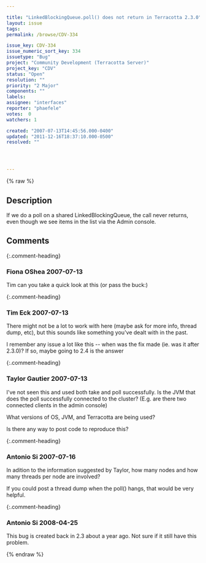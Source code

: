 ```yaml
---

title: "LinkedBlockingQueue.poll() does not return in Terracotta 2.3.0"
layout: issue
tags: 
permalink: /browse/CDV-334

issue_key: CDV-334
issue_numeric_sort_key: 334
issuetype: "Bug"
project: "Community Development (Terracotta Server)"
project_key: "CDV"
status: "Open"
resolution: ""
priority: "2 Major"
components: ""
labels: 
assignee: "interfaces"
reporter: "phaefele"
votes:  0
watchers: 1

created: "2007-07-13T14:45:56.000-0400"
updated: "2011-12-16T18:37:10.000-0500"
resolved: ""




---
```


{% raw %}

## Description

<div markdown="1" class="description">

If we do a poll on a shared LinkedBlockingQueue, the call never returns, even though we see items in the list via the Admin console.

</div>

## Comments


{:.comment-heading}
### **Fiona OShea** <span class="date">2007-07-13</span>

<div markdown="1" class="comment">

Tim can you take a quick look at this (or pass the buck:)

</div>


{:.comment-heading}
### **Tim Eck** <span class="date">2007-07-13</span>

<div markdown="1" class="comment">

There might not be a lot to work with here (maybe ask for more info, thread dump, etc), but this sounds like something you've dealt with in the past. 

I remember any issue a lot like this -- when was the fix made (ie. was it after 2.3.0)? If so, maybe going to 2.4 is the answer

</div>


{:.comment-heading}
### **Taylor Gautier** <span class="date">2007-07-13</span>

<div markdown="1" class="comment">

I've not seen this and used both take and poll successfully.  Is the JVM that does the poll successfully connected to the cluster?  (E.g. are there two connected clients in the admin console)

What versions of OS, JVM, and Terracotta are being used? 

Is there any way to post code to reproduce this?

</div>


{:.comment-heading}
### **Antonio Si** <span class="date">2007-07-16</span>

<div markdown="1" class="comment">

In adition to the information suggested by Taylor, how many nodes and how many threads per node are involved?

If you could post a thread dump when the poll() hangs, that would be very helpful.



</div>


{:.comment-heading}
### **Antonio Si** <span class="date">2008-04-25</span>

<div markdown="1" class="comment">

This bug is created back in 2.3 about a year ago. Not sure if it still have this problem.

</div>



{% endraw %}

